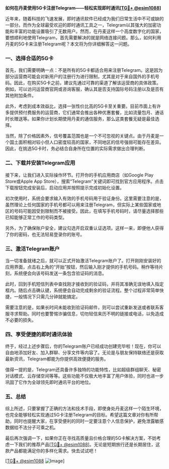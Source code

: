 **如何在丹麦使用5G卡注册Telegram——轻松实现即时通讯[[TG💪+ @esim1088](https://t.me/s/esim1088)]**

近年来，随着科技的飞速发展，即时通讯软件已经成为我们日常生活中不可或缺的一部分。而作为全球最受欢迎的即时通讯工具之一，Telegram以其强大的加密功能和丰富的功能设置吸引了无数用户。然而，在丹麦这样一个高度数字化的国家，要想顺利地使用Telegram，首先需要解决的就是网络连接问题。那么，如何利用丹麦的5G卡来注册Telegram呢？本文将为你详细解答这一问题。

### 一、选择合适的5G卡

首先，我们需要明确一点：不是所有的5G卡都适合用来注册Telegram。这是因为部分运营商可能会对新用户的注册行为进行限制，尤其是对于来自国外的手机号码。因此，在购买5G卡之前，建议先通过可靠的渠道了解该运营商的具体政策。例如，可以访问运营商官网或咨询客服，确认其是否支持国际号码注册以及是否有其他附加条件。

此外，考虑到成本效益比，选择一张性价比高的5G卡至关重要。目前市面上有许多提供预付费服务的运营商，它们通常会推出各种优惠套餐，比如流量包月、通话时长赠送等。如果你计划长期使用丹麦的通信服务，那么这类套餐无疑是最佳选择。

当然，除了价格因素外，信号覆盖范围也是一个不可忽视的关键点。由于丹麦是一个国土面积相对较小但人口密度较高的国家，不同地区的信号强弱可能存在差异。因此，在挑选5G卡时，务必结合自身所在位置的实际需求做出合理判断。

### 二、下载并安装Telegram应用

接下来，让我们进入实际操作环节。打开你的手机应用商店（如Google Play Store或Apple App Store），搜索“Telegram”关键词即可找到官方应用程序。点击下载按钮完成安装后，启动应用并按照提示完成初始化设置。

初次使用时，系统会要求输入有效的手机号码用于验证身份。这里需要注意的是，虽然理论上任何国家的手机号都可以用来注册Telegram，但实际上某些国家或地区的号码可能因受到限制而不被接受。因此，在填写手机号码时，请尽量选择那些已知能够正常工作的号码类型。

另外，为了确保账户安全，建议勾选开启双重认证选项。这样一来，即便他人获得了你的密码，也无法轻易登录你的账号。

### 三、激活Telegram账户

当一切准备就绪之后，就可以正式开始激活Telegram账户了。打开刚刚安装好的应用界面，点击右上角的“开始”按钮，然后输入刚才提供的手机号码。稍作等待片刻，系统便会向该号码发送一条包含验证码的消息。

此时，回到手机短信列表中查找刚才接收到的验证码，并将其准确无误地填入指定框内。随后点击确认键，系统便会自动完成剩余的验证流程。整个过程非常简单快捷，一般情况下只需几分钟就能搞定。

需要注意的是，如果长时间未能收到验证码邮件，则可以尝试重新发送或者联系客服寻求帮助。同时也要警惕诈骗信息，切勿轻信来历不明的链接或电话，以免造成不必要的损失。

### 四、享受便捷的即时通讯体验

终于，经过上述步骤后，你的Telegram账户已经成功创建完毕啦！现在，你可以自由地添加好友、加入群聊、分享文件等内容了。无论是与朋友保持联络还是获取最新资讯，Telegram都能为你提供高效便捷的服务。

值得一提的是，Telegram还具备许多独特的功能特性，比如超级群组聊天、秘密对话模式、云存储空间等等。这些功能不仅极大地丰富了用户体验，同时也进一步巩固了它作为全球领先即时通讯平台的地位。

### 五、总结

综上所述，只要掌握了正确的方法和技术手段，即使身处丹麦这样一个陌生环境，也完全能够轻松实现通过5G卡注册Telegram的目标。希望这篇文章对你有所帮助，同时也提醒大家，在享受便利的同时一定要注意个人信息保护，避免泄露敏感数据给不法分子可乘之机。

最后再次强调一下，如果你正在寻找高质量且价格合理的5G卡解决方案，不妨考虑一下我们的推荐产品[[TG💪+ @esim1088](https://t.me/s/esim1088)]。无论是短期旅行还是长期居住，这款产品都能满足你的多样化需求。快去试试吧！

[[TG💪+ @esim1088](https://t.me/s/esim1088) ![Image](https://i.postimg.cc/4NQfJmqS/Snipaste-2025-05-13-00-14-12.png)]